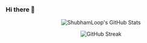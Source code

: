 ### Hi there 👋

<!-- GitHub Contribution Graph -->
<p align="center">
  <img src="https://github-readme-stats.vercel.app/api?username=ShubhamLoop&show_icons=false&hide=issues&hide_title=true&hide_border=true&bg_color=00000000&text_color=ffffff" alt="ShubhamLoop's GitHub Stats" />
</p>

<!-- GitHub Streak Stats -->
<p align="center">
  <img src="https://streak-stats.demolab.com?user=ShubhamLoop&theme=transparent&hide_border=true" alt="GitHub Streak" />
</p>
